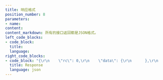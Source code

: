 ```yaml
---
title: 响应格式
position_number: 8
parameters:
- name:
content:
content_markdown: 所有的接口返回都是JSON格式。
left_code_blocks:
- code_block:
  title:
  language:
right_code_blocks:
- code_block: "{\r\n    \"rc\": 0,\r\n    \"data\": {\r\n      },\r\n    \"mc\": \"SUCCESS\"\r\n    \"ma\": []\r\n}"
  title: Response
  language: json
---
```

